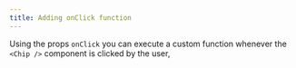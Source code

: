 ```yaml
---
title: Adding onClick function
---
```


Using the props `onClick` you can execute a custom function whenever the `<Chip />` component is clicked by the user,
